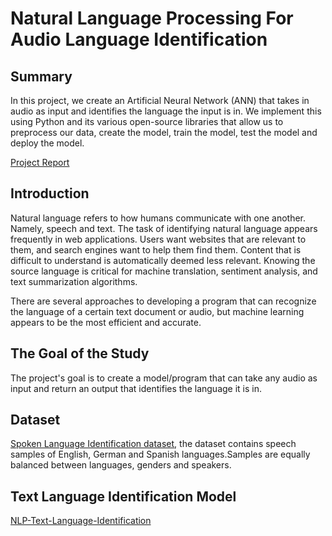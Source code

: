 # Natural Language Processing For Audio Language Identification

## Summary
In this project, we create an Artificial Neural Network (ANN) that takes in audio as input and identifies the language the input is in.
We implement this using Python and its various open-source libraries that allow us to preprocess our data, create the model, train the model, test the model and deploy the model.

[Project Report](https://github.com/dariussingh/NLP-Audio-Language-Identification/blob/main/doc/NLP%20for%20Language%20Identification%20Report%20%5BDarius%20Singh%20(1720130)%5D.pdf)

## Introduction
Natural language refers to how humans communicate with one another. Namely, speech and text. The task of identifying natural language appears frequently in web applications. 
Users want websites that are relevant to them, and search engines want to help them find them. Content that is difficult to understand is automatically deemed less relevant. 
Knowing the source language is critical for machine translation, sentiment analysis, and text summarization algorithms.

There are several approaches to developing a program that can recognize the language of a certain text document or audio, but machine learning appears to be the most efficient 
and accurate.

## The Goal of the Study
The project's goal is to create a model/program that can take any audio as input and return an output that identifies the language it is in.

## Dataset 
[Spoken Language Identification dataset](https://www.kaggle.com/toponowicz/spoken-language-identification), the dataset contains speech samples of English, German and 
Spanish languages.Samples are equally balanced between languages, genders and speakers.

## Text Language Identification Model
[NLP-Text-Language-Identification](https://github.com/dariussingh/NLP-Text-Language-Identification/blob/main/README.md)

